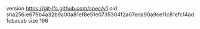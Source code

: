 version https://git-lfs.github.com/spec/v1
oid sha256:e679b4a32b9a00a81ef8e51e0735304f2a07eda90a9ce11c81efc14ad1cbacab
size 196
